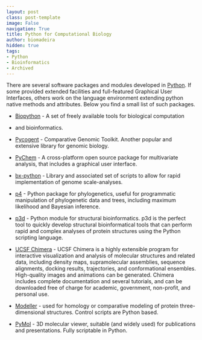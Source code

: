 ```yaml
---
layout: post
class: post-template
image: False
navigation: True
title: Python for Computational Biology
author: biomadeira
hidden: true
tags:
- Python
- Bioinformatics
- Archived
---
```


There are several software packages and modules developed in [Python](http://www.python.org/). If some provided
extended facilities and full-featured Graphical User Interfaces, others work on the language environment extending 
python native methods and attributes. Below you find a small list of such packages.  

* [Biopython](http://biopython.org/wiki/Main_Page) - A set of freely available tools for biological computation 
* and bioinformatics.

* [Pycogent](http://pycogent.sourceforge.net/) - Comparative Genomic Toolkit. Another popular and extensive library
for genomic biology.

* [PyChem](http://pychem.sourceforge.net/) - A cross-platform open source package for multivariate analysis, 
that includes a graphical user interface.

* [bx-python](https://bitbucket.org/james_taylor/bx-python/wiki/Home) - Library and associated set of scripts to 
allow for rapid implementation of genome scale-analyses.

* [p4](http://www.bmnh.org/web_users/pf/p4.html) - Python package for phylogenetics, useful for programmatic 
manipulation of phylogenetic data and trees, including maximum likelihood and Bayesian inference.

* [p3d](http://p3d.fufezan.net/) - Python module for structural bioinformatics. p3d is the perfect tool to quickly 
develop structural bioinformatical tools that can perform rapid and complex analyses of protein structures using 
 the Python scripting language.

* [UCSF Chimera](http://www.cgl.ucsf.edu/chimera/) - UCSF Chimera is a highly extensible program for interactive 
visualization and analysis of molecular structures and related data, including density maps, supramolecular 
assemblies, sequence alignments, docking results, trajectories, and conformational ensembles. High-quality 
images and animations can be generated. Chimera includes complete documentation and several tutorials, and 
can be downloaded free of charge for academic, government, non-profit, and personal use.

* [Modeller](http://salilab.org/modeller/) - used for homology or comparative modeling of protein 
three-dimensional structures. Control scripts are Python based.

* [PyMol](http://www.pymol.org/) - 3D molecular viewer, suitable (and widely used) for publications and
presentations. Fully scriptable in Python.
